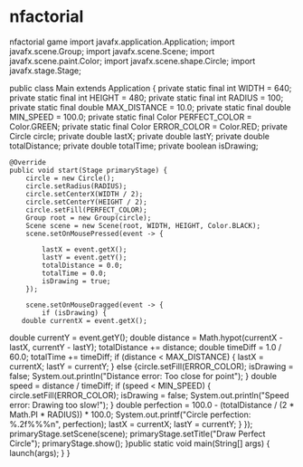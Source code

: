 # nfactorial
nfactorial game
import javafx.application.Application;
import javafx.scene.Group;
import javafx.scene.Scene;
import javafx.scene.paint.Color;
import javafx.scene.shape.Circle;
import javafx.stage.Stage;

public class Main extends Application {
 private static final int WIDTH = 640;
    private static final int HEIGHT = 480;
    private static final int RADIUS = 100;
    private static final double MAX_DISTANCE = 10.0;
    private static final double MIN_SPEED = 100.0; 
    private static final Color PERFECT_COLOR = Color.GREEN;
    private static final Color ERROR_COLOR = Color.RED;
private Circle circle;
    private double lastX;
    private double lastY;
    private double totalDistance;
    private double totalTime;
    private boolean isDrawing;

    @Override
    public void start(Stage primaryStage) {
        circle = new Circle();
        circle.setRadius(RADIUS);
        circle.setCenterX(WIDTH / 2);
        circle.setCenterY(HEIGHT / 2);
        circle.setFill(PERFECT_COLOR);
        Group root = new Group(circle);
        Scene scene = new Scene(root, WIDTH, HEIGHT, Color.BLACK);
        scene.setOnMousePressed(event -> {
          
            lastX = event.getX();
            lastY = event.getY();
            totalDistance = 0.0;
            totalTime = 0.0;
            isDrawing = true;
        });

        scene.setOnMouseDragged(event -> {
            if (isDrawing) {
       double currentX = event.getX();
  double currentY = event.getY();
      double distance = Math.hypot(currentX - lastX, currentY - lastY);
                totalDistance += distance;
                double timeDiff = 1.0 / 60.0; 
                totalTime += timeDiff;
                if (distance < MAX_DISTANCE) {
                    lastX = currentX;
                    lastY = currentY;
                } else {circle.setFill(ERROR_COLOR);
                    isDrawing = false;
                    System.out.println("Distance error: Too close for point");
                }
    double speed = distance / timeDiff;
      if (speed < MIN_SPEED) {
             circle.setFill(ERROR_COLOR);
           isDrawing = false;      System.out.println("Speed error: Drawing too slow!");
                }
 double perfection = 100.0 - (totalDistance / (2 * Math.PI * RADIUS)) * 100.0;
                System.out.printf("Circle perfection: %.2f%%%n", perfection);
       lastX = currentX;
                lastY = currentY;
            }
        });
 primaryStage.setScene(scene);
        primaryStage.setTitle("Draw Perfect Circle");
        primaryStage.show();
    }public static void main(String[] args) {
        launch(args);
    }
}

